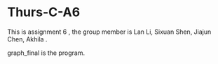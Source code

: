 # Thurs-C-A6
This is assignment 6 ,
the group member is 
Lan Li, Sixuan Shen, Jiajun Chen, Akhila .

graph_final is the program.
